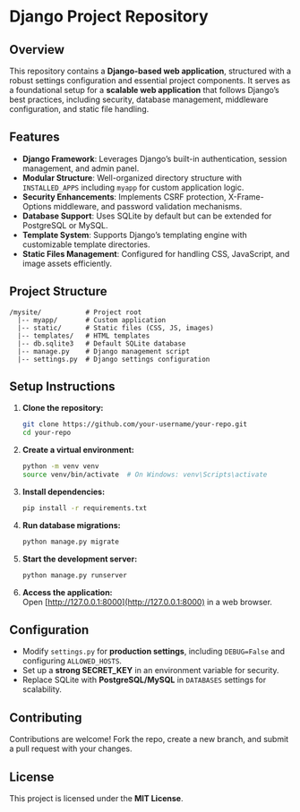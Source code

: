 # Django Project Repository  

## Overview  
This repository contains a **Django-based web application**, structured with a robust settings configuration and essential project components. It serves as a foundational setup for a **scalable web application** that follows Django’s best practices, including security, database management, middleware configuration, and static file handling.  

## Features  
- **Django Framework**: Leverages Django’s built-in authentication, session management, and admin panel.  
- **Modular Structure**: Well-organized directory structure with `INSTALLED_APPS` including `myapp` for custom application logic.  
- **Security Enhancements**: Implements CSRF protection, X-Frame-Options middleware, and password validation mechanisms.  
- **Database Support**: Uses SQLite by default but can be extended for PostgreSQL or MySQL.  
- **Template System**: Supports Django’s templating engine with customizable template directories.  
- **Static Files Management**: Configured for handling CSS, JavaScript, and image assets efficiently.  

## Project Structure  
```
/mysite/           # Project root  
  |-- myapp/       # Custom application  
  |-- static/      # Static files (CSS, JS, images)  
  |-- templates/   # HTML templates  
  |-- db.sqlite3   # Default SQLite database  
  |-- manage.py    # Django management script  
  |-- settings.py  # Django settings configuration  
```

## Setup Instructions  
1. **Clone the repository:**  
   ```sh
   git clone https://github.com/your-username/your-repo.git  
   cd your-repo  
   ```
2. **Create a virtual environment:**  
   ```sh
   python -m venv venv  
   source venv/bin/activate  # On Windows: venv\Scripts\activate  
   ```
3. **Install dependencies:**  
   ```sh
   pip install -r requirements.txt  
   ```
4. **Run database migrations:**  
   ```sh
   python manage.py migrate  
   ```
5. **Start the development server:**  
   ```sh
   python manage.py runserver  
   ```
6. **Access the application:**  
   Open [http://127.0.0.1:8000](http://127.0.0.1:8000) in a web browser.  

## Configuration  
- Modify `settings.py` for **production settings**, including `DEBUG=False` and configuring `ALLOWED_HOSTS`.  
- Set up a **strong SECRET_KEY** in an environment variable for security.  
- Replace SQLite with **PostgreSQL/MySQL** in `DATABASES` settings for scalability.  

## Contributing  
Contributions are welcome! Fork the repo, create a new branch, and submit a pull request with your changes.  

## License  
This project is licensed under the **MIT License**.
